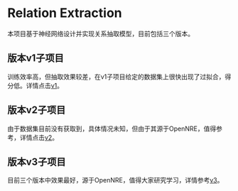 # Relation Extraction

本项目基于神经网络设计并实现关系抽取模型，目前包括三个版本。

## 版本v1子项目
训练效率高，但抽取效果较差，在v1子项目给定的数据集上很快出现了过拟合，得分低。详情点击[v1](v1/README.md)。

## 版本v2子项目
由于数据集目前没有获取到，具体情况未知，但由于其源于OpenNRE，值得参考，详情点击[v2](v2/README.md)。

## 版本v3子项目
目前三个版本中效果最好，源于OpenNRE，值得大家研究学习，详情参考[v3](v3/README.md)。